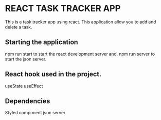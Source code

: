 
# REACT TASK TRACKER APP
This is a task tracker app using react. This application allow you to add and delete a task.

## Starting the application
npm run start to start the react development server and,
npm run server to start the json server.
 
## React hook used in the project.
useState
useEffect

## Dependencies
Styled component 
json server
